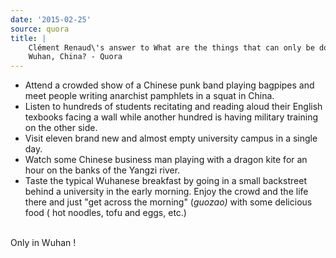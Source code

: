 ```yaml
---
date: '2015-02-25'
source: quora
title: |
    Clément Renaud\'s answer to What are the things that can only be done in
    Wuhan, China? - Quora
---
```


-   Attend a crowded show of a Chinese punk band playing bagpipes and
    meet people writing anarchist pamphlets in a squat in China.
-   Listen to hundreds of students recitating and reading aloud their
    English texbooks facing a wall while another hundred is having
    military training on the other side.
-   Visit eleven brand new and almost empty university campus in a
    single day.
-   Watch some Chinese business man playing with a dragon kite for an
    hour on the banks of the Yangzi river.
-   Taste the typical Wuhanese breakfast by going in a small backstreet
    behind a university in the early morning. Enjoy the crowd and the
    life there and just \"get across the morning\" (*guozao)* with some
    delicious food ( hot noodles, tofu and eggs, etc.)

\
Only in Wuhan !
